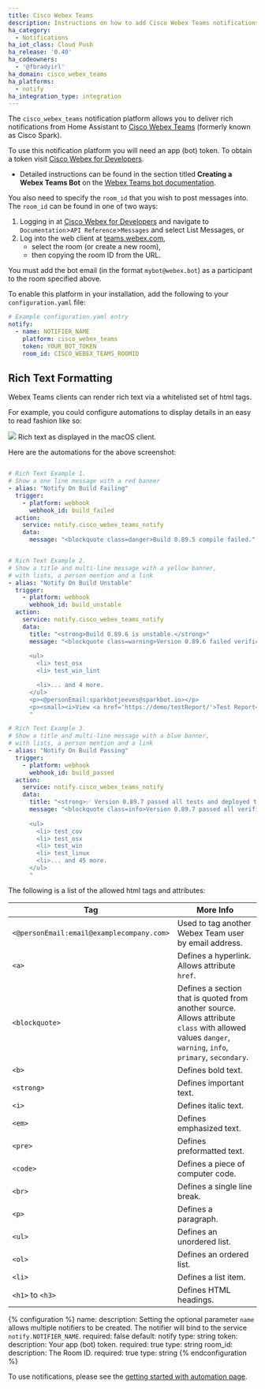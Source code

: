 ```yaml
---
title: Cisco Webex Teams
description: Instructions on how to add Cisco Webex Teams notifications to Home Assistant.
ha_category:
  - Notifications
ha_iot_class: Cloud Push
ha_release: '0.40'
ha_codeowners:
  - '@fbradyirl'
ha_domain: cisco_webex_teams
ha_platforms:
  - notify
ha_integration_type: integration
---
```


The `cisco_webex_teams` notification platform allows you to deliver rich notifications from Home Assistant to [Cisco Webex Teams](https://www.webex.com/team-collaboration.html) (formerly known as Cisco Spark).

To use this notification platform you will need an app (bot) token. To obtain a token visit [Cisco Webex for Developers](https://developer.webex.com/).

- Detailed instructions can be found in the section titled **Creating a Webex Teams Bot** on the [Webex Teams bot documentation](https://developer.webex.com/docs/bots).

You also need to specify the `room_id` that you wish to post messages into. The `room_id` can be found in one of two ways:

1. Logging in at [Cisco Webex for Developers](https://developer.webex.com/) and navigate to `Documentation`>`API Reference`>`Messages` and select List Messages, or
2. Log into the web client at [teams.webex.com](https://teams.webex.com/),
    - select the room (or create a new room),
    - then copying the room ID from the URL.

<div class='note'>

You must add the bot email (in the format `mybot@webex.bot`) as a participant to the room specified above.

</div>

To enable this platform in your installation, add the following to your `configuration.yaml` file:

```yaml
# Example configuration.yaml entry
notify:
  - name: NOTIFIER_NAME
    platform: cisco_webex_teams
    token: YOUR_BOT_TOKEN
    room_id: CISCO_WEBEX_TEAMS_ROOMID
```

## Rich Text Formatting

Webex Teams clients can render rich text via a whitelisted set of html tags.

For example, you could configure automations to display details in an easy to read fashion like so:

<p class='img'>
<img src='/images/integrations/cisco_webex_teams/rich_formatting.png' />
Rich text as displayed in the macOS client.
</p>

Here are the automations for the above screenshot:

```yaml

# Rich Text Example 1.
# Show a one line message with a red banner
- alias: "Notify On Build Failing"
  trigger:
    - platform: webhook
      webhook_id: build_failed
  action:
    service: notify.cisco_webex_teams_notify
    data:
      message: "<blockquote class=danger>Build 0.89.5 compile failed."


# Rich Text Example 2.
# Show a title and multi-line message with a yellow banner, 
# with lists, a person mention and a link
- alias: "Notify On Build Unstable"
  trigger:
    - platform: webhook
      webhook_id: build_unstable
  action:
    service: notify.cisco_webex_teams_notify
    data:
      title: "<strong>Build 0.89.6 is unstable.</strong>"
      message: "<blockquote class=warning>Version 0.89.6 failed verifications.
      
      <ul>
        <li> test_osx
        <li> test_win_lint

        <li>... and 4 more.
      </ul>
      <p><@personEmail:sparkbotjeeves@sparkbot.io></p>
      <p><small><i>View <a href='https://demo/testReport/'>Test Report</a></i></small><br></p>
      "

# Rich Text Example 3.
# Show a title and multi-line message with a blue banner, 
# with lists, a person mention and a link
- alias: "Notify On Build Passing"
  trigger:
    - platform: webhook
      webhook_id: build_passed
  action:
    service: notify.cisco_webex_teams_notify
    data:
      title: "<strong>✅ Version 0.89.7 passed all tests and deployed to production!</strong>"
      message: "<blockquote class=info>Version 0.89.7 passed all verifications.
      
      <ul>
        <li> test_cov
        <li> test_osx
        <li> test_win
        <li> test_linux
        <li>... and 45 more.
      </ul>
      "
```

The following is a list of the allowed html tags and attributes:

| Tag                                       | More Info                                                                                                                                               |
| ----------------------------------------- | ------------------------------------------------------------------------------------------------------------------------------------------------------- |
| `<@personEmail:email@examplecompany.com>` | Used to tag another Webex Team user by email address.                                                                                                   |
| `<a>`                                     | Defines a hyperlink. Allows attribute `href`.                                                                                                           |
| `<blockquote>`                            | Defines a section that is quoted from another source. Allows attribute `class` with allowed values `danger`, `warning`, `info`, `primary`, `secondary`. |
| `<b>`                                     | Defines bold text.                                                                                                                                      |
| `<strong>`                                | Defines important text.                                                                                                                                 |
| `<i>`                                     | Defines italic text.                                                                                                                                    |
| `<em>`                                    | Defines emphasized text.                                                                                                                                |
| `<pre>`                                   | Defines preformatted text.                                                                                                                              |
| `<code>`                                  | Defines a piece of computer code.                                                                                                                       |
| `<br>`                                    | Defines a single line break.                                                                                                                            |
| `<p>`                                     | Defines a paragraph.                                                                                                                                    |
| `<ul>`                                    | Defines an unordered list.                                                                                                                              |
| `<ol>`                                    | Defines an ordered list.                                                                                                                                |
| `<li>`                                    | Defines a list item.                                                                                                                                    |
| `<h1>` to `<h3>`                          | Defines HTML headings.                                                                                                                                  |

{% configuration %}
name:
  description: Setting the optional parameter `name` allows multiple notifiers to be created. The notifier will bind to the service `notify.NOTIFIER_NAME`.
  required: false
  default: notify
  type: string
token:
  description: Your app (bot) token.
  required: true
  type: string
room_id:
  description: The Room ID.
  required: true
  type: string
{% endconfiguration %}

To use notifications, please see the [getting started with automation page](/getting-started/automation/).
